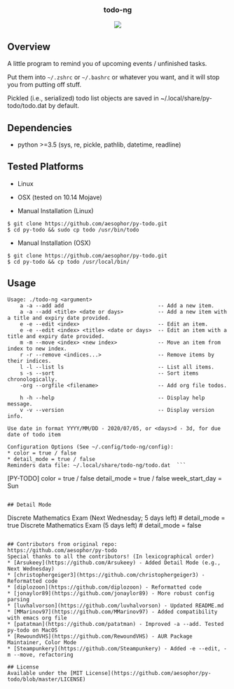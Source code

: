 <div align="center">
<h3>todo-ng</h3>
<img src="https://github.com/georgeabr/py-todo-ng/blob/master/py-todo-ng.png">

</div>

## Overview
A little program to remind you of upcoming events / unfinished tasks.

Put them into `~/.zshrc` or `~/.bashrc` or whatever you want, and it will stop you from
putting off stuff.

Pickled (i.e., serialized) todo list objects are saved in ~/.local/share/py-todo/todo.dat by default.


## Dependencies
* python >=3.5 (sys, re, pickle, pathlib, datetime, readline)

## Tested Platforms
* Linux
* OSX (tested on 10.14 Mojave)

* Manual Installation (Linux)
```
$ git clone https://github.com/aesophor/py-todo.git
$ cd py-todo && sudo cp todo /usr/bin/todo
```

* Manual Installation (OSX)
```
$ git clone https://github.com/aesophor/py-todo.git
$ cd py-todo && cp todo /usr/local/bin/
```

## Usage
```
Usage: ./todo-ng <argument>
	a -a --add add                              -- Add a new item.
	a -a --add <title> <date or days>           -- Add a new item with a title and expiry date provided.
	e -e --edit <index>                         -- Edit an item.
	e -e --edit <index> <title> <date or days>  -- Edit an item with a title and expiry date provided.
	m -m --move <index> <new index>             -- Move an item from index to new index.
	r -r --remove <indices...>                  -- Remove items by their indices.
	l -l --list ls                              -- List all items.
	s -s --sort                                 -- Sort items chronologically.
	-org --orgfile <filename>                   -- Add org file todos.

	h -h --help                                 -- Display help message.
	v -v --version                              -- Display version info.

Use date in format YYYY/MM/DD - 2020/07/05, or <days>d - 3d, for due date of todo item

Configuration Options (See ~/.config/todo-ng/config):
* color = true / false
* detail_mode = true / false
Reminders data file: ~/.local/share/todo-ng/todo.dat  ```

```
[PY-TODO]
color = true / false
detail_mode = true / false
week_start_day = Sun
```

## Detail Mode
```
Discrete Mathematics Exam (Next Wednesday; 5 days left)  # detail_mode = true
Discrete Mathematics Exam (5 days left)                  # detail_mode = false
```

## Contributors from original repo:
https://github.com/aesophor/py-todo
Special thanks to all the contributors! (In lexicographical order)
* [Arsukeey](https://github.com/Arsukeey) - Added Detail Mode (e.g., Next Wednesday)
* [christophergeiger3](https://github.com/christophergeiger3) - Reformatted code
* [diplozoon](https://github.com/diplozoon) - Reformatted code
* [jonaylor89](https://github.com/jonaylor89) - More robust config parsing
* [luvhalvorson](https://github.com/luvhalvorson) - Updated README.md
* [MMarinov97](https://github.com/MMarinov97) - Added compatibility with emacs org file
* [patatman](https://github.com/patatman) - Improved -a --add. Tested py-todo on MacOS
* [RewoundVHS](https://github.com/RewoundVHS) - AUR Package Maintainer, Color Mode
* [Steampunkery](https://github.com/Steampunkery) - Added -e --edit, -m --move, refactoring

## License
Available under the [MIT License](https://github.com/aesophor/py-todo/blob/master/LICENSE)
